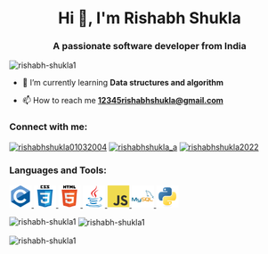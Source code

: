 <h1 align="center">Hi 👋, I'm Rishabh Shukla</h1>
<h3 align="center">A passionate software developer from India</h3>

<p align="left"> <img src="https://komarev.com/ghpvc/?username=rishabh-shukla1&label=Profile%20views&color=0e75b6&style=flat" alt="rishabh-shukla1" /> </p>

- 🌱 I’m currently learning **Data structures and algorithm**

- 📫 How to reach me **12345rishabhshukla@gmail.com**

<h3 align="left">Connect with me:</h3>
<p align="left">
<a href="https://linkedin.com/in/rishabhshukla01032004" target="blank"><img align="center" src="https://raw.githubusercontent.com/rahuldkjain/github-profile-readme-generator/master/src/images/icons/Social/linked-in-alt.svg" alt="rishabhshukla01032004" height="30" width="40" /></a>
<a href="https://www.hackerrank.com/rishabhshukla_a" target="blank"><img align="center" src="https://raw.githubusercontent.com/rahuldkjain/github-profile-readme-generator/master/src/images/icons/Social/hackerrank.svg" alt="rishabhshukla_a" height="30" width="40" /></a>
<a href="https://auth.geeksforgeeks.org/user/rishabhshukla2022" target="blank"><img align="center" src="https://raw.githubusercontent.com/rahuldkjain/github-profile-readme-generator/master/src/images/icons/Social/geeks-for-geeks.svg" alt="rishabhshukla2022" height="30" width="40" /></a>
</p>

<h3 align="left">Languages and Tools:</h3>
<p align="left"> <a href="https://www.cprogramming.com/" target="_blank" rel="noreferrer"> <img src="https://raw.githubusercontent.com/devicons/devicon/master/icons/c/c-original.svg" alt="c" width="40" height="40"/> </a> <a href="https://www.w3schools.com/css/" target="_blank" rel="noreferrer"> <img src="https://raw.githubusercontent.com/devicons/devicon/master/icons/css3/css3-original-wordmark.svg" alt="css3" width="40" height="40"/> </a> <a href="https://www.w3.org/html/" target="_blank" rel="noreferrer"> <img src="https://raw.githubusercontent.com/devicons/devicon/master/icons/html5/html5-original-wordmark.svg" alt="html5" width="40" height="40"/> </a> <a href="https://www.java.com" target="_blank" rel="noreferrer"> <img src="https://raw.githubusercontent.com/devicons/devicon/master/icons/java/java-original.svg" alt="java" width="40" height="40"/> </a> <a href="https://developer.mozilla.org/en-US/docs/Web/JavaScript" target="_blank" rel="noreferrer"> <img src="https://raw.githubusercontent.com/devicons/devicon/master/icons/javascript/javascript-original.svg" alt="javascript" width="40" height="40"/> </a> <a href="https://www.mysql.com/" target="_blank" rel="noreferrer"> <img src="https://raw.githubusercontent.com/devicons/devicon/master/icons/mysql/mysql-original-wordmark.svg" alt="mysql" width="40" height="40"/> </a> <a href="https://www.python.org" target="_blank" rel="noreferrer"> <img src="https://raw.githubusercontent.com/devicons/devicon/master/icons/python/python-original.svg" alt="python" width="40" height="40"/> </a> </p>

<p><img align="left" src="https://github-readme-stats.vercel.app/api/top-langs?username=rishabh-shukla1&show_icons=true&locale=en&layout=compact" alt="rishabh-shukla1" /></p>

<p>&nbsp;<img align="center" src="https://github-readme-stats.vercel.app/api?username=rishabh-shukla1&show_icons=true&locale=en" alt="rishabh-shukla1" /></p>

<p><img align="center" src="https://github-readme-streak-stats.herokuapp.com/?user=rishabh-shukla1&" alt="rishabh-shukla1" /></p>
